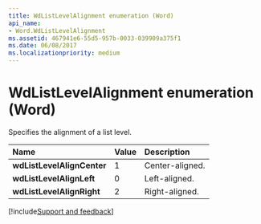 ```yaml
---
title: WdListLevelAlignment enumeration (Word)
api_name:
- Word.WdListLevelAlignment
ms.assetid: 467941e6-55d5-957b-0033-039909a375f1
ms.date: 06/08/2017
ms.localizationpriority: medium
---
```



# WdListLevelAlignment enumeration (Word)

Specifies the alignment of a list level.



|Name|Value|Description|
|:-----|:-----|:-----|
| **wdListLevelAlignCenter**|1|Center-aligned.|
| **wdListLevelAlignLeft**|0|Left-aligned.|
| **wdListLevelAlignRight**|2|Right-aligned.|

[!include[Support and feedback](~/includes/feedback-boilerplate.md)]